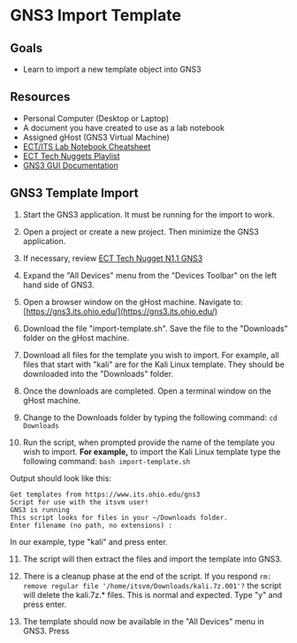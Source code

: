 # GNS3 Import Template

## Goals
- Learn to import a new template object into GNS3

## Resources
- Personal Computer (Desktop or Laptop)
- A document you have created to use as a lab notebook
- Assigned gHost (GNS3 Virtual Machine)
- [ECT/ITS Lab Notebook Cheatsheet](https://github.com/OHIO-ECT/Lab-Notebook-Cheat-Sheet)
- [ECT Tech Nuggets Playlist](https://www.youtube.com/playlist?list=PLEA5GnkCPRTlvN_eyR99jOSsBCaV6khRS)
- [GNS3 GUI Documentation](https://docs.gns3.com/docs/using-gns3/beginners/the-gns3-gui)

## GNS3 Template Import

1. Start the GNS3 application. It must be running for the import to work.

2. Open a project or create a new project. Then minimize the GNS3 application.

3. If necessary, review [ECT Tech Nugget N1.1 GNS3](https://www.youtube.com/watch?v=w5qsM3LhpQI)

4. Expand the "All Devices" menu from the "Devices Toolbar" on the left hand side of GNS3.

5. Open a browser window on the gHost machine. Navigate to: [https://gns3.its.ohio.edu/](https://gns3.its.ohio.edu/)

6. Download the file "import-template.sh". Save the file to the "Downloads" folder on the gHost machine.

7. Download all files for the template you wish to import. For example, all files that start with "kali" are for the Kali Linux template. They should be downloaded into the "Downloads" folder.

8. Once the downloads are completed. Open a terminal window on the gHost machine.

9. Change to the Downloads folder by typing the following command:
```cd Downloads```

10. Run the script, when prompted provide the name of the template you wish to import. **For example,** to import the Kali Linux template type the following command:
```bash import-template.sh```

Output should look like this:
```Importing GNS3 Template
Get templates from https://www.its.ohio.edu/gns3
Script for use with the itsvm user!
GNS3 is running
This script looks for files in your ~/Downloads folder.
Enter filename (no path, no extensions) : 
```
In our example, type "kali" and press enter.

11. The script will then extract the files and import the template into GNS3.

12. There is a cleanup phase at the end of the script. If you respond ``rm: remove regular file '/home/itsvm/Downloads/kali.7z.001'?`` the script will delete the kali.7z.* files. This is normal and expected. Type "y" and press enter. 

13. The template should now be available in the "All Devices" menu in GNS3. Press 
